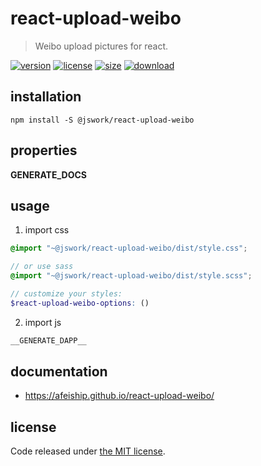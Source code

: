 # react-upload-weibo
> Weibo upload pictures for react.

[![version][version-image]][version-url]
[![license][license-image]][license-url]
[![size][size-image]][size-url]
[![download][download-image]][download-url]

## installation
```shell
npm install -S @jswork/react-upload-weibo
```

## properties
__GENERATE_DOCS__

## usage
1. import css
  ```scss
  @import "~@jswork/react-upload-weibo/dist/style.css";

  // or use sass
  @import "~@jswork/react-upload-weibo/dist/style.scss";

  // customize your styles:
  $react-upload-weibo-options: ()
  ```
2. import js
  ```js
__GENERATE_DAPP__
  ```

## documentation
- https://afeiship.github.io/react-upload-weibo/


## license
Code released under [the MIT license](https://github.com/afeiship/react-upload-weibo/blob/master/LICENSE.txt).

[version-image]: https://img.shields.io/npm/v/@jswork/react-upload-weibo
[version-url]: https://npmjs.org/package/@jswork/react-upload-weibo

[license-image]: https://img.shields.io/npm/l/@jswork/react-upload-weibo
[license-url]: https://github.com/afeiship/react-upload-weibo/blob/master/LICENSE.txt

[size-image]: https://img.shields.io/bundlephobia/minzip/@jswork/react-upload-weibo
[size-url]: https://github.com/afeiship/react-upload-weibo/blob/master/dist/react-upload-weibo.min.js

[download-image]: https://img.shields.io/npm/dm/@jswork/react-upload-weibo
[download-url]: https://www.npmjs.com/package/@jswork/react-upload-weibo
